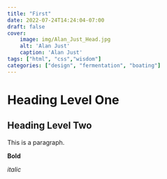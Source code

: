 ```yaml
---
title: "First"
date: 2022-07-24T14:24:04-07:00
draft: false
cover:
    image: img/Alan_Just_Head.jpg
    alt: 'Alan Just'
    caption: 'Alan Just'
tags: ["html", "css","wisdom"]
categories: ["design", "fermentation", "boating"]
---
```


# Heading Level One
## Heading Level Two

This is a paragraph.


**Bold**

*italic*
